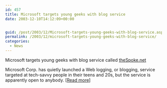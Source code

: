 ```yaml
---
id: 457
title: Microsoft targets young geeks with blog service
date: 2003-12-10T14:12:09+00:00


guid: /post/2003/12/Microsoft-targets-young-geeks-with-blog-service.aspx
permalink: /2003/12/microsoft-targets-young-geeks-with-blog-service/
categories:
  - News
---
```

<body xmlns="http://www.w3.org/1999/xhtml">
    <p>
        Microsoft targets young geeks with blog service called <a href="http://thespoke.net">theSpoke.net</a>
    </p>
    <p>
        Microsoft Corp. has quietly launched a Web logging, or blogging, service targeted
        at tech-savvy people in their teens and 20s, but the service is apparently open to
        anybody. [<a href="http://www.infoworld.com/article/03/12/03/HNmsblogservice_1.html">Read
        more</a>]
    </p>
</body>